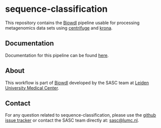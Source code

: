 # sequence-classification
This repository contains the [Biowdl](https://github.com/biowdl) pipeline
usable for processing metagenomics data sets
using [centrifuge](https://github.com/infphilo/centrifuge) and
[krona](https://github.com/marbl/Krona).

## Documentation
Documentation for this pipeline can be
found [here](https://biowdl.github.io/sequence-classification).

## About
This workflow is part of [Biowdl](https://github.com/biowdl) developed by the
SASC team at [Leiden University Medical Center](https://www.lumc.nl/).

## Contact
<p>
  <!-- Obscure e-mail address for spammers -->
For any question related to sequence-classification, please use the
<a href="https://github.com/biowdl/sequence-classification/issues">github issue tracker</a>
or contact the SASC team directly at: 
<a href="&#109;&#97;&#105;&#108;&#116;&#111;&#58;&#115;&#97;&#115;&#99;&#64;&#108;&#117;&#109;&#99;&#46;&#110;&#108;">
&#115;&#97;&#115;&#99;&#64;&#108;&#117;&#109;&#99;&#46;&#110;&#108;</a>.
</p>
